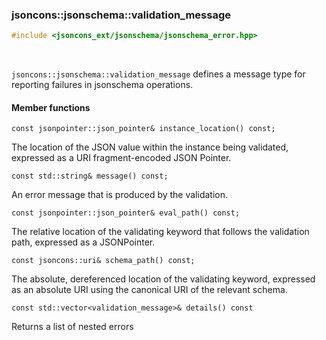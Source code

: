 ### jsoncons::jsonschema::validation_message

```cpp
#include <jsoncons_ext/jsonschema/jsonschema_error.hpp>
```

<br>

`jsoncons::jsonschema::validation_message` defines a message type for reporting failures in jsonschema operations.

#### Member functions

    const jsonpointer::json_pointer& instance_location() const;
The location of the JSON value within the instance being validated,
expressed as a URI fragment-encoded JSON Pointer.

    const std::string& message() const;
An error message that is produced by the validation.

    const jsonpointer::json_pointer& eval_path() const;         
The relative location of the validating keyword that follows 
the validation path, expressed as a JSONPointer. 

    const jsoncons::uri& schema_path() const;   
The absolute, dereferenced location of the validating keyword,
expressed as an absolute URI using the canonical URI of the 
relevant schema.

    const std::vector<validation_message>& details() const
Returns a list of nested errors

